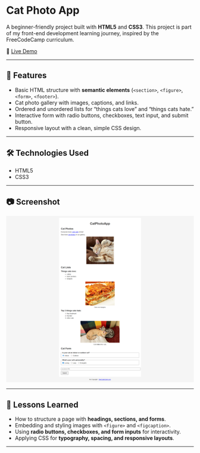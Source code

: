 # Cat Photo App

A beginner-friendly project built with **HTML5** and **CSS3**. This project is part of my front-end development learning journey, inspired by the FreeCodeCamp curriculum.  

🔗 [Live Demo](https://josephvyse.github.io/frontend-exercises/01-cat-photo-app/)

---

## 📌 Features
- Basic HTML structure with **semantic elements** (`<section>`, `<figure>`, `<form>`, `<footer>`).  
- Cat photo gallery with images, captions, and links.  
- Ordered and unordered lists for “things cats love” and “things cats hate.”  
- Interactive form with radio buttons, checkboxes, text input, and submit button.  
- Responsive layout with a clean, simple CSS design.  

---

## 🛠 Technologies Used
- HTML5  
- CSS3  

---

## 📷 Screenshot
![Cat Photo App Screenshot](screenshot.png)  

---

## 🎯 Lessons Learned
- How to structure a page with **headings, sections, and forms**.  
- Embedding and styling images with `<figure>` and `<figcaption>`.  
- Using **radio buttons, checkboxes, and form inputs** for interactivity.  
- Applying CSS for **typography, spacing, and responsive layouts**.  

---


